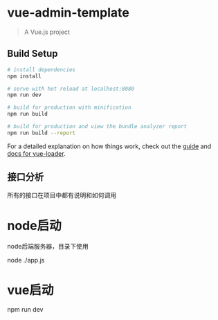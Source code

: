 # vue-admin-template

> A Vue.js project

## Build Setup

``` bash
# install dependencies
npm install

# serve with hot reload at localhost:8080
npm run dev

# build for production with minification
npm run build

# build for production and view the bundle analyzer report
npm run build --report
```

For a detailed explanation on how things work, check out the [guide](http://vuejs-templates.github.io/webpack/) and [docs for vue-loader](http://vuejs.github.io/vue-loader).

## 接口分析

所有的接口在项目中都有说明和如何调用

# node启动

node后端服务器，目录下使用 

node ./app.js

# vue启动

npm run dev



